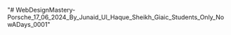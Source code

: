 "# WebDesignMastery-Porsche_17_06_2024_By_Junaid_Ul_Haque_Sheikh_Giaic_Students_Only_NowADays_0001" 
